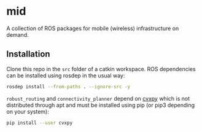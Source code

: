 # mid

A collection of ROS packages for mobile (wireless) infrastructure on demand.

## Installation

Clone this repo in the `src` folder of a catkin workspace. ROS dependencies can be installed using rosdep in the usual way:
```bash
rosdep install --from-paths . --ignore-src -y
```
`robust_routing` and `connectivity_planner` depend on [cvxpy](https://www.cvxpy.org/) which is not distributed through apt and must be installed using pip (or pip3 depending on your system):
```bash
pip install --user cvxpy
```
